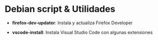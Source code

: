# Debian script & Utilidades

- **firefox-dev-updater**: Instala y actualiza Firefox Developer

- **vscode-install**: Instala Visual Studio Code con algunas extensiones
